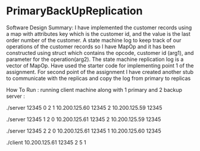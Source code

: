 # PrimaryBackUpReplication

Software Design Summary: I have implemented the customer records using a map with attributes key
which is the customer id, and the value is the last order number of the customer. A state machine log to
keep track of our operations of the customer records so I have MapOp and it has been constructed using
struct which contains the opcode, customer id (arg1), and parameter for the operation(arg2). The state
machine replication log is a vector of MapOp. Have used the starter code for implementing point 1 of
the assignment. For second point of the assignment I have created another stub to communicate with
the replicas and copy the log from primary to replicas

How To Run : running client machine along with 1 primary and 2 backup server :

./server 12345 0 2 1 10.200.125.60 12345 2 10.200.125.59 12345

./server 12345 1 2 0 10.200.125.61 12345 2 10.200.125.59 12345

./server 12345 2 2 0 10.200.125.61 12345 1 10.200.125.60 12345

./client 10.200.125.61 12345 2 5 1
